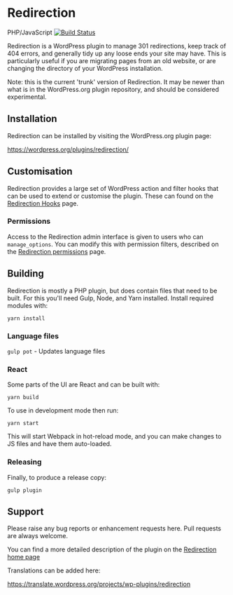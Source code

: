 # Redirection

PHP/JavaScript [![Build Status](https://travis-ci.org/johngodley/redirection.svg?branch=master)](https://travis-ci.org/johngodley/redirection)

Redirection is a WordPress plugin to manage 301 redirections, keep track of 404 errors, and generally tidy up any loose ends your site may have. This is particularly useful if you are migrating pages from an old website, or are changing the directory of your WordPress installation.

Note: this is the current 'trunk' version of Redirection. It may be newer than what is in the WordPress.org plugin repository, and should be considered experimental.

## Installation
Redirection can be installed by visiting the WordPress.org plugin page:

https://wordpress.org/plugins/redirection/

## Customisation

Redirection provides a large set of WordPress action and filter hooks that can be used to extend or customise the plugin. These can found on the [Redirection Hooks](https://redirection.me/developer/wordpress-hooks/) page.

### Permissions

Access to the Redirection admin interface is given to users who can `manage_options`. You can modify this with permission filters, described on the [Redirection permissions](https://redirection.me/developer/permissions/) page.

## Building

Redirection is mostly a PHP plugin, but does contain files that need to be built. For this you'll need Gulp, Node, and Yarn installed. Install required modules with:

`yarn install`

### Language files

`gulp pot` - Updates language files

### React

Some parts of the UI are React and can be built with:

`yarn build`

To use in development mode then run:

`yarn start`

This will start Webpack in hot-reload mode, and you can make changes to JS files and have them auto-loaded.

### Releasing

Finally, to produce a release copy:

`gulp plugin`

## Support

Please raise any bug reports or enhancement requests here. Pull requests are always welcome.

You can find a more detailed description of the plugin on the [Redirection home page](https://redirection.me)

Translations can be added here:

https://translate.wordpress.org/projects/wp-plugins/redirection
